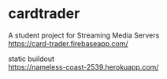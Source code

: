 # cardtrader
A student project for Streaming Media Servers <br>
https://card-trader.firebaseapp.com/


static buildout <br>
https://nameless-coast-2539.herokuapp.com/

